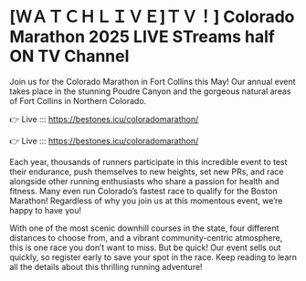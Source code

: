 # [ＷＡＴＣＨＬＩＶＥ]ＴＶ！] Colorado Marathon 2025 LIVE STreams half ON TV Channel 

Join us for the Colorado Marathon in Fort Collins this May! Our annual event takes place in the stunning Poudre Canyon and the gorgeous natural areas of Fort Collins in Northern Colorado.

👉 Live ::: https://bestones.icu/coloradomarathon/

👉 Live ::: https://bestones.icu/coloradomarathon/

Each year, thousands of runners participate in this incredible event to test their endurance, push themselves to new heights, set new PRs, and race alongside other running enthusiasts who share a passion for health and fitness. Many even run Colorado’s fastest race to qualify for the Boston Marathon! Regardless of why you join us at this momentous event, we’re happy to have you!

With one of the most scenic downhill courses in the state, four different distances to choose from, and a vibrant community-centric atmosphere, this is one race you don’t want to miss. But be quick! Our event sells out quickly, so register early to save your spot in the race. Keep reading to learn all the details about this thrilling running adventure!
